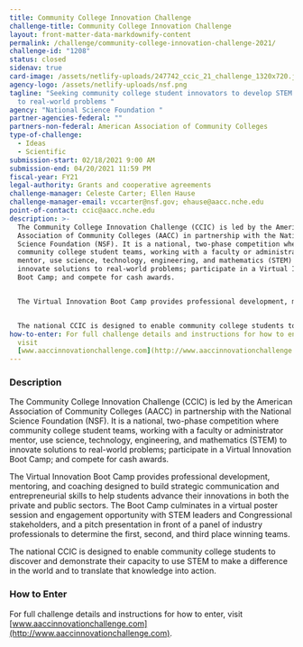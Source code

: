 ```yaml
---
title: Community College Innovation Challenge
challenge-title: Community College Innovation Challenge
layout: front-matter-data-markdownify-content
permalink: /challenge/community-college-innovation-challenge-2021/
challenge-id: "1208"
status: closed
sidenav: true
card-image: /assets/netlify-uploads/247742_ccic_21_challenge_1320x720.jpg
agency-logo: /assets/netlify-uploads/nsf.png
tagline: "Seeking community college student innovators to develop STEM solutions
  to real-world problems "
agency: "National Science Foundation "
partner-agencies-federal: ""
partners-non-federal: American Association of Community Colleges
type-of-challenge:
  - Ideas
  - Scientific
submission-start: 02/18/2021 9:00 AM
submission-end: 04/20/2021 11:59 PM
fiscal-year: FY21
legal-authority: Grants and cooperative agreements
challenge-manager: Celeste Carter; Ellen Hause
challenge-manager-email: vccarter@nsf.gov; ehause@aacc.nche.edu
point-of-contact: ccic@aacc.nche.edu
description: >-
  The Community College Innovation Challenge (CCIC) is led by the American
  Association of Community Colleges (AACC) in partnership with the National
  Science Foundation (NSF). It is a national, two-phase competition where
  community college student teams, working with a faculty or administrator
  mentor, use science, technology, engineering, and mathematics (STEM) to
  innovate solutions to real-world problems; participate in a Virtual Innovation
  Boot Camp; and compete for cash awards.


  The Virtual Innovation Boot Camp provides professional development, mentoring, and coaching designed to build strategic communication and entrepreneurial skills to help students advance their innovations in both the private and public sectors. The Boot Camp culminates in a virtual poster session and engagement opportunity with STEM leaders and Congressional stakeholders, and a pitch presentation in front of a panel of industry professionals to determine the first, second, and third place winning teams.


  The national CCIC is designed to enable community college students to discover and demonstrate their capacity to use STEM to make a difference in the world and to translate that knowledge into action.
how-to-enter: For full challenge details and instructions for how to enter,
  visit
  [www.aaccinnovationchallenge.com](http://www.aaccinnovationchallenge.com).
---
```

### Description

The Community College Innovation Challenge (CCIC) is led by the American Association of Community Colleges (AACC) in partnership with the National Science Foundation (NSF). It is a national, two-phase competition where community college student teams, working with a faculty or administrator mentor, use science, technology, engineering, and mathematics (STEM) to innovate solutions to real-world problems; participate in a Virtual Innovation Boot Camp; and compete for cash awards.

The Virtual Innovation Boot Camp provides professional development, mentoring, and coaching designed to build strategic communication and entrepreneurial skills to help students advance their innovations in both the private and public sectors. The Boot Camp culminates in a virtual poster session and engagement opportunity with STEM leaders and Congressional stakeholders, and a pitch presentation in front of a panel of industry professionals to determine the first, second, and third place winning teams.

The national CCIC is designed to enable community college students to discover and demonstrate their capacity to use STEM to make a difference in the world and to translate that knowledge into action.

### How to Enter

For full challenge details and instructions for how to enter, visit [www.aaccinnovationchallenge.com](http://www.aaccinnovationchallenge.com).